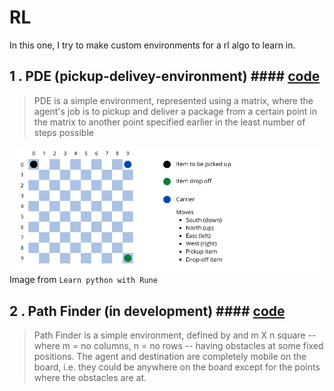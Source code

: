 # RL

In this one, I try to make custom environments for a rl algo to learn in.

## 1 . PDE (pickup-delivey-environment)  #### [code](https://github.com/ShimronAlakkal/Reinforcement-learning/blob/main/QL.ipynb)


> PDE is a simple environment, represented using a matrix, where the agent's job is to pickup and deliver a package from a certain point in the matrix to another point specified earlier in the least number of steps possible

![evironment](problem.png)
Image from `Learn python with Rune`
  
## 2 . Path Finder (in development) #### [code](https://github.com/ShimronAlakkal/Reinforcement-learning/blob/main/Path%20Finder.ipynb)

> Path Finder is a simple environment, defined by and m X n square -- where m = no columns, n = no rows -- having obstacles at some fixed positions. The agent and destination are completely mobile on the board, i.e. they could be anywhere on the board except for the points where the obstacles are at.


